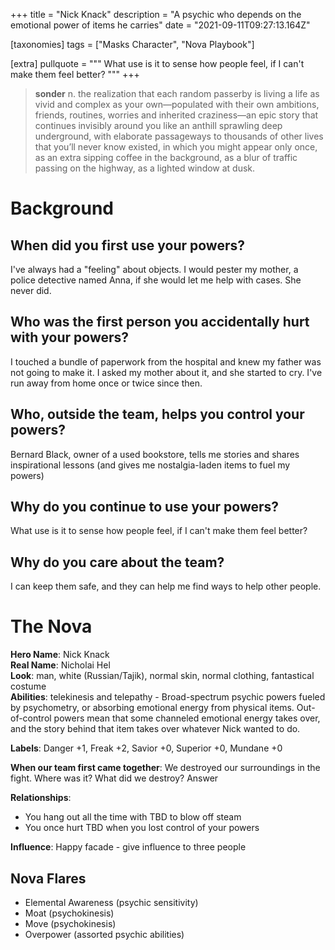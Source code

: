 +++
title = "Nick Knack"
description = "A psychic who depends on the emotional power of items he carries"
date = "2021-09-11T09:27:13.164Z"

[taxonomies]
tags = ["Masks Character", "Nova Playbook"]

[extra]
pullquote = """
What use is it to sense how people feel, if I can't make them feel better?
"""
+++

> **sonder**
> n. the realization that each random passerby is living a life as vivid and complex as your own—populated with their own ambitions, friends, routines, worries and inherited craziness—an epic story that continues invisibly around you like an anthill sprawling deep underground, with elaborate passageways to thousands of other lives that you’ll never know existed, in which you might appear only once, as an extra sipping coffee in the background, as a blur of traffic passing on the highway, as a lighted window at dusk.

<!-- more -->

# Background

## When did you first use your powers?
I've always had a "feeling" about objects. I would pester my mother, a police detective named Anna, if she would let me help with cases. She never did.

## Who was the first person you accidentally hurt with your powers?
I touched a bundle of paperwork from the hospital and knew my father was not going to make it. I asked my mother about it, and she started to cry. I've run away from home once or twice since then.

## Who, outside the team, helps you control your powers?
Bernard Black, owner of a used bookstore, tells me stories and shares inspirational lessons (and gives me nostalgia-laden items to fuel my powers)

## Why do you continue to use your powers?
What use is it to sense how people feel, if I can't make them feel better?

## Why do you care about the team?
I can keep them safe, and they can help me find ways to help other people.

# The Nova
**Hero Name**: Nick Knack  
**Real Name**: Nicholai Hel  
**Look**: man, white (Russian/Tajik), normal skin, normal clothing, fantastical costume  
**Abilities**: telekinesis and telepathy - Broad-spectrum psychic powers fueled by psychometry, or absorbing emotional energy from physical items. Out-of-control powers mean that some channeled emotional energy takes over, and the story behind that item takes over whatever Nick wanted to do.

**Labels**: Danger +1, Freak +2, Savior +0, Superior +0, Mundane +0

**When our team first came together**: We destroyed our surroundings in the fight. Where was it? What did we destroy?
Answer

**Relationships**:
- You hang out all the time with TBD to blow off steam
- You once hurt TBD when you lost control of your powers

**Influence**: Happy facade - give influence to three people

## Nova Flares

- Elemental Awareness (psychic sensitivity)
- Moat (psychokinesis)
- Move (psychokinesis)
- Overpower (assorted psychic abilities)